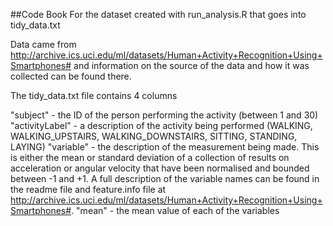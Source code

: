 ##Code Book 
For the dataset created with run_analysis.R that goes into tidy_data.txt

Data came from http://archive.ics.uci.edu/ml/datasets/Human+Activity+Recognition+Using+Smartphones#
and information on the source of the data and how it was collected can be found there.

The tidy_data.txt file contains 4 columns

"subject" - the ID of the person performing the activity (between 1 and 30)
"activityLabel" - a description of the activity being performed (WALKING, WALKING_UPSTAIRS, WALKING_DOWNSTAIRS, SITTING, STANDING, LAYING)
"variable" - the description of the measurement being made. This is either the mean or standard deviation of a collection of results on acceleration or angular velocity that have been normalised and bounded between -1 and +1. A full description of the variable names can be found in the readme file and feature.info file at http://archive.ics.uci.edu/ml/datasets/Human+Activity+Recognition+Using+Smartphones#.
"mean" - the mean value of each of the variables

